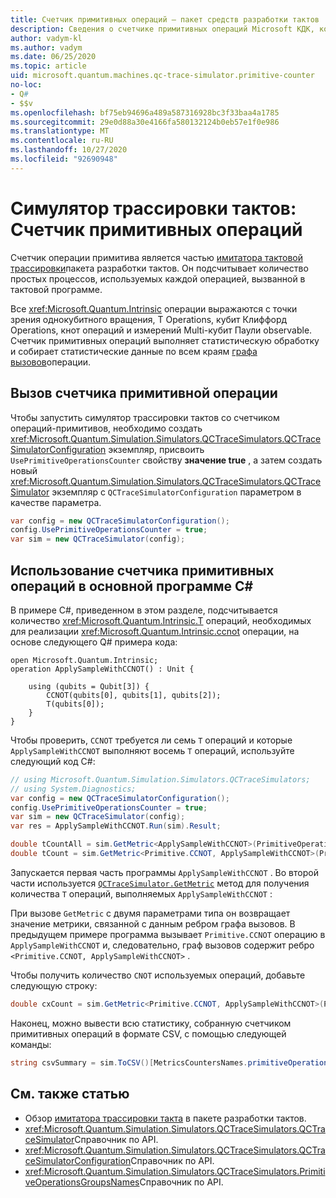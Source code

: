 ```yaml
---
title: Счетчик примитивных операций — пакет средств разработки тактов
description: Сведения о счетчике примитивных операций Microsoft КДК, который использует симулятор трассировки тактов для отслеживания простых процессов, используемых операциями в Q# программе.
author: vadym-kl
ms.author: vadym
ms.date: 06/25/2020
ms.topic: article
uid: microsoft.quantum.machines.qc-trace-simulator.primitive-counter
no-loc:
- Q#
- $$v
ms.openlocfilehash: bf75eb94696a489a587316928bc3f33baa4a1785
ms.sourcegitcommit: 29e0d88a30e4166fa580132124b0eb57e1f0e986
ms.translationtype: MT
ms.contentlocale: ru-RU
ms.lasthandoff: 10/27/2020
ms.locfileid: "92690948"
---
```

# <a name="quantum-trace-simulator-primitive-operations-counter"></a>Симулятор трассировки тактов: Счетчик примитивных операций

Счетчик операции примитива является частью [имитатора тактовой трассировки](xref:microsoft.quantum.machines.qc-trace-simulator.intro)пакета разработки тактов. Он подсчитывает количество простых процессов, используемых каждой операцией, вызванной в тактовой программе. 

Все <xref:Microsoft.Quantum.Intrinsic> операции выражаются с точки зрения однокубитного вращения, T Operations, кубит Клиффорд Operations, кнот операций и измерений Multi-кубит Паули observable. Счетчик примитивных операций выполняет статистическую обработку и собирает статистические данные по всем краям [графа вызовов](https://en.wikipedia.org/wiki/Call_graph)операции.

## <a name="invoking-the-primitive-operation-counter"></a>Вызов счетчика примитивной операции

Чтобы запустить симулятор трассировки тактов со счетчиком операций-примитивов, необходимо создать <xref:Microsoft.Quantum.Simulation.Simulators.QCTraceSimulators.QCTraceSimulatorConfiguration> экземпляр, присвоить `UsePrimitiveOperationsCounter` свойству **значение true** , а затем создать новый <xref:Microsoft.Quantum.Simulation.Simulators.QCTraceSimulators.QCTraceSimulator> экземпляр с `QCTraceSimulatorConfiguration` параметром в качестве параметра.

```csharp
var config = new QCTraceSimulatorConfiguration();
config.UsePrimitiveOperationsCounter = true;
var sim = new QCTraceSimulator(config);
```

## <a name="using-the-primitive-operation-counter-in-a-c-host-program"></a>Использование счетчика примитивных операций в основной программе C#

В примере C#, приведенном в этом разделе, подсчитывается количество <xref:Microsoft.Quantum.Intrinsic.T> операций, необходимых для реализации <xref:Microsoft.Quantum.Intrinsic.ccnot> операции, на основе следующего Q# примера кода:

```qsharp
open Microsoft.Quantum.Intrinsic;
operation ApplySampleWithCCNOT() : Unit {

    using (qubits = Qubit[3]) {
        CCNOT(qubits[0], qubits[1], qubits[2]);
        T(qubits[0]);
    }
}
```

Чтобы проверить, `CCNOT` требуется ли семь `T` операций и которые `ApplySampleWithCCNOT` выполняют восемь `T` операций, используйте следующий код C#:

```csharp 
// using Microsoft.Quantum.Simulation.Simulators.QCTraceSimulators;
// using System.Diagnostics;
var config = new QCTraceSimulatorConfiguration();
config.UsePrimitiveOperationsCounter = true;
var sim = new QCTraceSimulator(config);
var res = ApplySampleWithCCNOT.Run(sim).Result;

double tCountAll = sim.GetMetric<ApplySampleWithCCNOT>(PrimitiveOperationsGroupsNames.T);
double tCount = sim.GetMetric<Primitive.CCNOT, ApplySampleWithCCNOT>(PrimitiveOperationsGroupsNames.T);
```

Запускается первая часть программы `ApplySampleWithCCNOT` . Во второй части используется [`QCTraceSimulator.GetMetric`](https://docs.microsoft.com/dotnet/api/microsoft.quantum.simulation.simulators.qctracesimulators.qctracesimulator.getmetric) метод для получения количества `T` операций, выполняемых `ApplySampleWithCCNOT` : 

При вызове `GetMetric` с двумя параметрами типа он возвращает значение метрики, связанной с данным ребром графа вызовов. В предыдущем примере программа вызывает `Primitive.CCNOT` операцию в `ApplySampleWithCCNOT` и, следовательно, граф вызовов содержит ребро `<Primitive.CCNOT, ApplySampleWithCCNOT>` . 

Чтобы получить количество `CNOT` используемых операций, добавьте следующую строку:
```csharp
double cxCount = sim.GetMetric<Primitive.CCNOT, ApplySampleWithCCNOT>(PrimitiveOperationsGroupsNames.CX);
```

Наконец, можно вывести всю статистику, собранную счетчиком примитивных операций в формате CSV, с помощью следующей команды:
```csharp
string csvSummary = sim.ToCSV()[MetricsCountersNames.primitiveOperationsCounter];
```

## <a name="see-also"></a>См. также статью

- Обзор [имитатора трассировки такта](xref:microsoft.quantum.machines.qc-trace-simulator.intro) в пакете разработки тактов.
- <xref:Microsoft.Quantum.Simulation.Simulators.QCTraceSimulators.QCTraceSimulator>Справочник по API.
- <xref:Microsoft.Quantum.Simulation.Simulators.QCTraceSimulators.QCTraceSimulatorConfiguration>Справочник по API.
- <xref:Microsoft.Quantum.Simulation.Simulators.QCTraceSimulators.PrimitiveOperationsGroupsNames>Справочник по API.